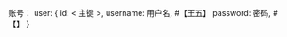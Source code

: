账号：
user:
{
  id:                      < 主键 >,
  username:                用户名, #【王五】
  password:                密码, #【】
}